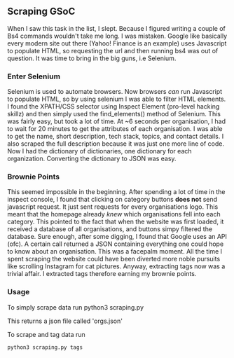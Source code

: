 ## Scraping GSoC
When I saw this task in the list, I slept. Because I figured writing a couple of Bs4 commands wouldn't take me long. I was mistaken.
Google like basically every modern site out there (Yahoo! Finance is an example) uses Javascript to populate HTML, so requesting the url and then running bs4 was out of question.
It was time to bring in the big guns, i.e Selenium.
### Enter Selenium
Selenium is used to automate browsers. Now browsers _can_ run Javascript to populate HTML, so by using selenium I was able to filter HTML elements. I found the XPATH/CSS selector using Inspect Element (pro-level hacking skillz) and then simply used the find_elements() method of Selenium. This was fairly easy, but took a lot of time. At ~6 seconds per organisation, I had to wait for 20 minutes to get the attributes of each organisation.
I was able to get the name, short description, tech stack, topics, and contact details. I also scraped the full description because it was just one more line of code. 
Now I had the dictionary of dictionaries, one dictionary for each organization. 
Converting the dictionary to JSON was easy. 
### Brownie Points
This seemed impossible in the beginning. After spending a lot of time in the inspect console, I found that clicking on category buttons **does not** send javascript request. It just sent requests for every organisations logo. This meant that the homepage already _knew_ which organisations fell into each category. This pointed to the fact that when the website was first loaded, it received a database of all organisations, and buttons simpy filtered the database. Sure enough, after some digging, I found that Google uses an API (ofc). A certain call returned a JSON containing everything one could hope to know about an organisation. This was a facepalm moment. 
All the time I spent scraping the website could have been diverted more noble pursuits like scrolling Instagram for cat pictures.
Anyway, extracting tags now was a trivial affair. 
I extracted tags therefore earning my brownie points.


### Usage
To simply scrape data run python3 scraping.py

This returns a json file called 'orgs.json'


To scrape and tag data run 
```bash
python3 scraping.py tags
```
